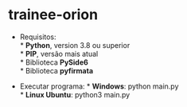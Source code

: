 # trainee-orion

- Requisitos:  
        * **Python**, version 3.8 ou superior<br>
        * **PIP**, versão mais atual<br>
        * Biblioteca **PySide6**<br>
        * Biblioteca **pyfirmata**<br>

- Executar programa:
        * **Windows**: python main.py<br>
        * **Linux Ubuntu**: python3 main.py
